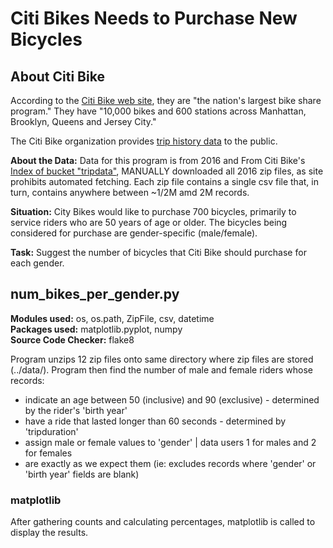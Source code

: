 # Citi Bikes Needs to Purchase New Bicycles  
## About Citi Bike  
According to the [Citi Bike web site](https://www.citibikenyc.com/), they are "the nation's largest
bike share program." They have "10,000 bikes and 600 stations across Manhattan, Brooklyn, Queens and
Jersey City."  
  
The Citi Bike organization provides [trip history data](https://www.citibikenyc.com/system-data) to
the public.

**About the Data:** Data for this program is from 2016 and From Citi Bike's [Index of bucket "tripdata"](https://s3.amazonaws.com/tripdata/index.html), MANUALLY downloaded all 2016 zip files, as site prohibits automated fetching.
Each zip file contains a single csv file that, in turn, contains anywhere between ~1/2M amd 2M records.

**Situation:** City Bikes would like to purchase 700 bicycles, primarily to service riders who are
50 years of age or older. The bicycles being considered for purchase are gender-specific (male/female).  
  
**Task:** Suggest the number of bicycles that Citi Bike should purchase for each gender.  
  
## num_bikes_per_gender.py  
**Modules used:** os, os.path, ZipFile, csv, datetime  
**Packages used:** matplotlib.pyplot, numpy  
**Source Code Checker:** flake8  
  
Program unzips 12 zip files onto same directory where zip files are stored (../data/).
Program then find the number of male and female riders whose records:
* indicate an age between 50 (inclusive) and 90 (exclusive) - determined by the rider's 'birth year'  
* have a ride that lasted longer than 60 seconds - determined by 'tripduration'  
* assign male or female values to 'gender' | data users 1 for males and 2 for females  
* are exactly as we expect them (ie: excludes records where 'gender' or 'birth year' fields are blank)  

### matplotlib  
After gathering counts and calculating percentages, matplotlib is called to display the results.
